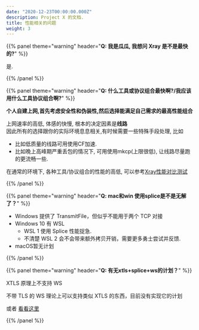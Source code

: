 ```yaml
---
date: "2020-12-23T00:00:00.000Z"
description: Project X 的文档.
title: 性能相关的问题
weight: 3
---
```



{{% panel theme="warning" header="**Q: 我是瓜瓜, 我想问 Xray 是不是最快的?**" %}}


是. 

<!-- ![](https://github.com/badO1a5A90/v2ray-doc/raw/main/performance_test/Xray/img/xray20201202.png?raw=true) -->

{{% /panel %}}

{{% panel theme="warning" header="**Q: 什么工具或协议组合最快啊?/我应该用什么工具协议组合啊?**" %}}

**个人自建上网,首先考虑安全性和伪装性,然后选择能满足自己需求的最高性能组合**

上网速率的高低, 体感的快慢, 根本的决定因素是**线路** <br />
因此所有的选择跟你的实际环境息息相关,有时候需要一些特殊手段处理, 比如
- 比如低质量的线路可用使用CF加速.
- 比如晚上高峰期严重丢包的情况下, 可用使用mkcp(上限很低), 让线路尽量跑的更流畅一些.

在通常的环境下, 各种工具/协议组合的性能的高低, 可以参考[Xray性能对比测试](https://github.com/badO1a5A90/Performance/blob/main/performance_test/Xray/speed_test_20201202.md)

{{% /panel %}}

{{% panel theme="warning" header="**Q: mac和win 使用splice是不是无解了？**" %}}

- Windows 提供了 TransmitFile，但似乎不能用于两个 TCP 对接
- Windows 10 有 WSL
  - WSL 1 使用 Splice 性能捉急.
  - 不清楚 WSL 2 会不会带来额外拷贝开销，需要更多勇士尝试并反馈.
- macOS暂无计划

{{% /panel %}}

{{% panel theme="warning" header="**Q: 有无xtls+splice+ws的计划？**" %}}

XTLS 原理上不支持 WS

不带 TLS 的 WS 理论上可以支持类似 XTLS 的东西，目前没有实现它的计划

或者 [看看这里](https://github.com/v2ray/discussion/issues/815#issuecomment-680012582)

{{% /panel %}}

<br />
